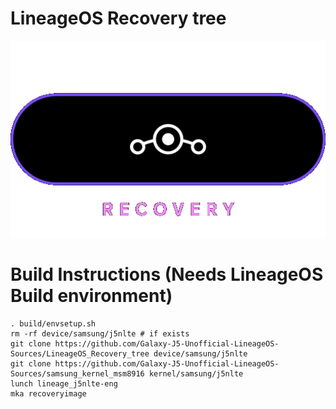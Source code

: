 # LineageOS Recovery tree
<img src="https://github.com/Galaxy-J5-Unofficial-LineageOS-Sources/LineageOS_Recovery_tree/blob/lineage-19.0/res/logo.png">
<br/>

# Build Instructions (Needs LineageOS Build environment)

```
. build/envsetup.sh
rm -rf device/samsung/j5nlte # if exists
git clone https://github.com/Galaxy-J5-Unofficial-LineageOS-Sources/LineageOS_Recovery_tree device/samsung/j5nlte
git clone https://github.com/Galaxy-J5-Unofficial-LineageOS-Sources/samsung_kernel_msm8916 kernel/samsung/j5nlte
lunch lineage_j5nlte-eng
mka recoveryimage
```
